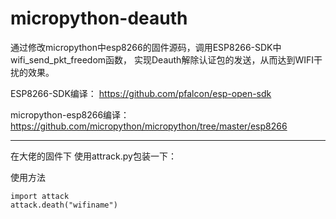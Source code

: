 # micropython-deauth
通过修改micropython中esp8266的固件源码，调用ESP8266-SDK中wifi_send_pkt_freedom函数，
实现Deauth解除认证包的发送，从而达到WIFI干扰的效果。

ESP8266-SDK编译：
https://github.com/pfalcon/esp-open-sdk

micropython-esp8266编译：
https://github.com/micropython/micropython/tree/master/esp8266

----------


在大佬的固件下
使用attrack.py包装一下：  
  
  

使用方法
```
import attack
attack.death("wifiname")

```

